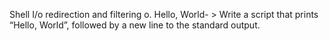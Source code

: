 Shell I/o redirection and filtering
o. Hello, World- > Write a script that prints “Hello, World”, followed by a new line to the standard output.

